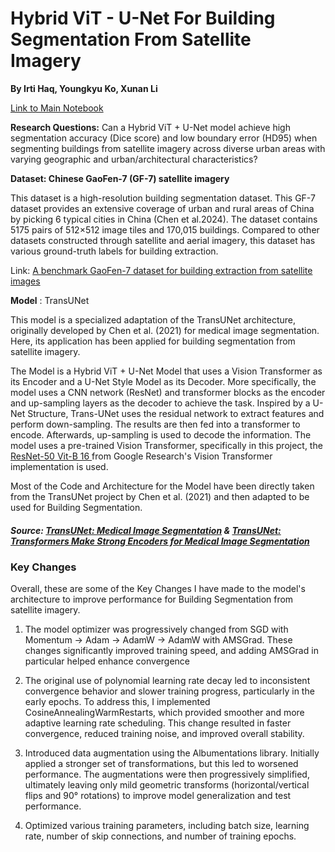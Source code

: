 # Hybrid ViT - U-Net For Building Segmentation From Satellite Imagery
**By Irti Haq, Youngkyu Ko, Xunan Li**

[Link to Main Notebook](https://htmlpreview.github.io/?https://github.com/IrtiHaq/Hybrid_VIT-UNET_FOR_SATALITE_IMAGERY/blob/main/Final%20Project%20Model%20v9%20-%20Augmented.html)

**Research Questions:** Can a Hybrid ViT + U-Net model achieve high segmentation accuracy (Dice score) and low boundary error (HD95) when segmenting buildings from satellite imagery across diverse urban areas with varying geographic and urban/architectural characteristics?

**Dataset: Chinese GaoFen-7 (GF-7) satellite imagery** 

This dataset is a high-resolution building segmentation dataset. This GF-7 dataset provides an extensive coverage of urban and rural areas of China by picking 6 typical cities in China (Chen et al.2024). The dataset contains 5175 pairs of 512×512 image tiles and 170,015 buildings. Compared to other datasets constructed through satellite and aerial imagery, this dataset has various ground-truth labels for building extraction.

Link: [A benchmark GaoFen-7 dataset for building extraction from satellite images](https://doi.org/10.6084/m9.figshare.24305557)

**Model** : TransUNet

This model is a specialized adaptation of the TransUNet architecture, originally developed by Chen et al. (2021) for medical image segmentation. Here, its application has been applied for building segmentation from satellite imagery.

The Model is a Hybrid ViT + U-Net Model that uses a Vision Transformer as its Encoder and a U-Net Style Model as its Decoder. More specifically, the model uses a CNN network (ResNet) and transformer blocks as the encoder and up-sampling layers as the decoder to achieve the task. Inspired by a U-Net Structure, Trans-UNet uses the residual network to extract features and perform down-sampling. The results are then fed into a transformer to encode. Afterwards, up-sampling is used to decode the information. The model uses a pre-trained Vision Transformer, specifically in this project, the [ResNet-50 Vit-B 16 ](https://github.com/google-research/vision_transformer) from Google Research's Vision Transformer implementation is used. 

Most of the Code and Architecture for the Model have been directly taken from the TransUNet project by Chen et al. (2021) and then adapted to be used for Building Segmentation.  

##### **Source:** [TransUNet: Medical Image Segmentation](https://tianjinteda.github.io/Transunet.html)  & [TransUNet: Transformers Make Strong Encoders for Medical Image Segmentation](https://arxiv.org/pdf/2102.04306#page=5.23)

### Key Changes
Overall, these are some of the Key Changes I have made to the model's architecture to improve performance for Building Segmentation from satellite imagery. 
1) The model optimizer was progressively changed from SGD with Momentum → Adam → AdamW → AdamW with AMSGrad. These changes significantly improved training speed, and adding AMSGrad in particular helped enhance convergence

2) The original use of polynomial learning rate decay led to inconsistent convergence behavior and slower training progress, particularly in the early epochs. To address this, I implemented CosineAnnealingWarmRestarts, which provided smoother and more adaptive learning rate scheduling. This change resulted in faster convergence, reduced training noise, and improved overall stability.

3) Introduced data augmentation using the Albumentations library. Initially applied a stronger set of transformations, but this led to worsened performance. The augmentations were then progressively simplified, ultimately leaving only mild geometric transforms (horizontal/vertical flips and 90° rotations) to improve model generalization and test performance.

4) Optimized various training parameters, including batch size, learning rate, number of skip connections, and number of training epochs.


